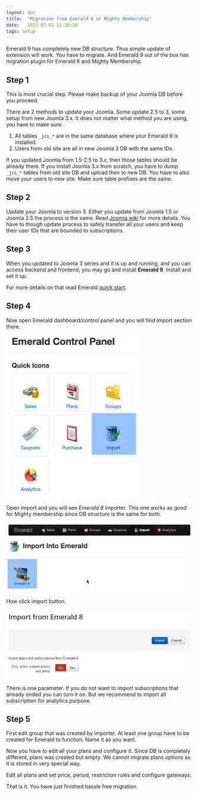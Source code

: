 ```yaml
---
layout: doc
title:  "Migration from Emerald 8 or Mighty Membership"
date:   2013-07-01 12:30:30
tags: setup
---
```


Emerald 9 has completely new DB structure. Thus simple update of extension will work. You have to migrate. And Emerald 9 out of the box has migration plugin for Emerald 8 and Mighty Membership.

## Step 1

<div class="alert alert-error">This is most crucial step. Please make backup of your Joomla DB before you proceed.</div>

There are 2 methods to update your Joomla. Some update 2.5 to 3, some setup from new Joomla 3.x.
It does not matter what method you are using, you have to make sure:

1. All tables `_jcs_*` are in the same database where your Emerald 9 is installed.
2. Users from old site are all in new Joomla 3 DB with the same IDs.

If you updated Joomla from 1.5-2.5 to 3.x, then those tables should be already there. If you install Joomla 3.x from scratch, you have to dump `_jcs_*` tables from old site DB and upload then to new DB. You have to also move your users to new site. Make sure table prefixes are the same.

## Step 2

Update your Joomla to version 3. Either you update from Joomla 1.5 or Joomla 2.5 the process is the same. Read [Joomla wiki](http://docs.joomla.org/How_do_I_upgrade_from_Joomla!_1.5_to_3.x%3F) for more details. You have to though update process to safely transfer all your users and keep their user IDs that are bounded to subscriptions.

## Step 3

When you updated to Joomla 3 series and it is up and running, and you can access backend and frontend, you may go and install **Emerald 9**. Install and set it up.

For more details on that read Emerald [quick start](/en/emerald/emerald-quick-start/).

## Step 4

Now open Emerald dashboard/control panel and you will find Import section there.

![](/assets/img/screenshots/em-imp-cp.png)

Open import and you will see _Emerald 8_ importer. This one works as good for Mighty membership since DB structure is the same for both.

![](/assets/img/screenshots/em-imp-emr.png)

How click import button.

![](/assets/img/screenshots/em-imp-last.png)

There is one parameter. If you do not want to import subscriptions that already ended you can turn it on. But we recommend to import all subscription for analytics purpose.

## Step 5

First edit group that was created by importer. At least one group have to be created for Emerald to function. Name it as you want.

Now you have to edit all your plans and configure it. Since DB is completely different, plans was created but empty. We cannot migrate plans options as it is stored in very special way.

Edit all plans and set price, period, restriction rules and configure gateways.

That is it. You have just finished hassle free migration.

